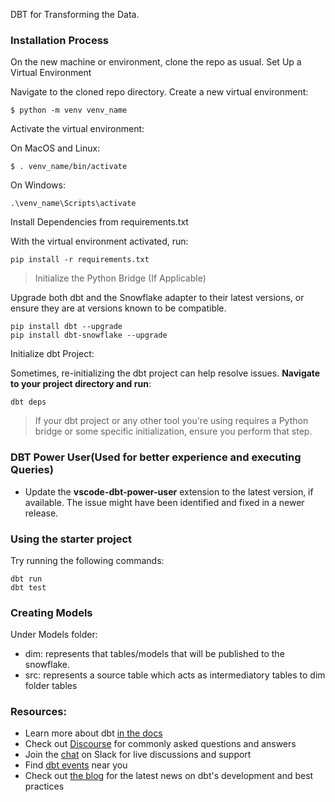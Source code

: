 DBT for Transforming the Data.

### Installation Process

On the new machine or environment, clone the repo as usual.
Set Up a Virtual Environment

Navigate to the cloned repo directory. Create a new virtual environment:

    $ python -m venv venv_name

Activate the virtual environment:

On MacOS and Linux:

    $ . venv_name/bin/activate

On Windows: 

    .\venv_name\Scripts\activate

Install Dependencies from requirements.txt

With the virtual environment activated, run:

    pip install -r requirements.txt

> Initialize the Python Bridge (If Applicable)

Upgrade both dbt and the Snowflake adapter to their latest versions, or ensure they are at versions known to be compatible.

    pip install dbt --upgrade
    pip install dbt-snowflake --upgrade

Initialize dbt Project:

Sometimes, re-initializing the dbt project can help resolve issues. **Navigate to your project directory and run**:

    dbt deps



> If your dbt project or any other tool you're using requires a Python bridge or some specific initialization, ensure you perform that step.

### DBT Power User(Used for better experience and executing Queries)

- Update the **vscode-dbt-power-user** extension to the latest version, if available. The issue might have been identified and fixed in a newer release.

### Using the starter project

Try running the following commands:

    dbt run
    dbt test


### Creating Models

Under Models folder:
- dim: represents that tables/models that will be published to the snowflake.
- src: represents a source table which acts as intermediatory tables to dim folder tables

### 


### Resources:
- Learn more about dbt [in the docs](https://docs.getdbt.com/docs/introduction)
- Check out [Discourse](https://discourse.getdbt.com/) for commonly asked questions and answers
- Join the [chat](https://community.getdbt.com/) on Slack for live discussions and support
- Find [dbt events](https://events.getdbt.com) near you
- Check out [the blog](https://blog.getdbt.com/) for the latest news on dbt's development and best practices
